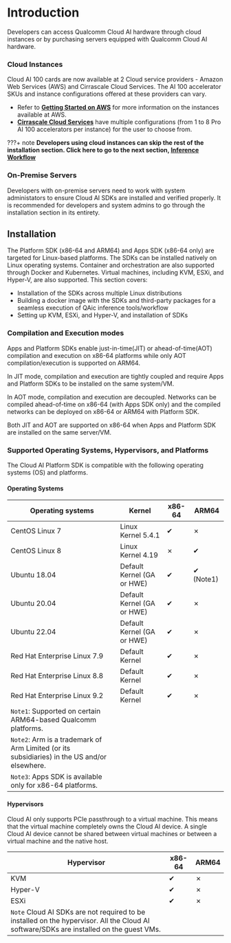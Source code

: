 # Introduction  
Developers can access Qualcomm Cloud AI hardware through cloud instances or by purchasing servers equipped with Qualcomm Cloud AI hardware. 

### Cloud Instances 
Cloud AI 100 cards are now available at 2 Cloud service providers - Amazon Web Services (AWS) and Cirrascale Cloud Services. The AI 100 accelerator SKUs and instance configurations offered at these providers can vary. 

- Refer to [**Getting Started on AWS**](AWS/aws.md) for more information on the instances available at AWS.
- [**Cirrascale Cloud Services**](https://cirrascale.com/solutions-qualcomm-cloud-ai100.php) have multiple configurations (from 1 to 8 Pro AI 100 accelerators per instance) for the user to choose from. 


???+ note 
      **Developers using cloud instances can skip the rest of the installation section. Click here to go to the next section, [Inference Workflow](../Inference-Workflow/index.md)**

### On-Premise Servers
Developers with on-premise servers need to work with system administators to ensure Cloud AI SDKs are installed and verified properly. It is recommended for developers and system admins to go through the installation section in its entirety. 

## Installation 

The Platform SDK (x86-64 and ARM64) and Apps SDK (x86-64 only) are targeted for Linux-based platforms. The SDKs can be installed natively on Linux operating systems. Container and orchestration are also supported through Docker and Kubernetes. Virtual machines, including KVM, ESXi, and Hyper-V, are also supported. This section covers:

  - Installation of the SDKs across multiple Linux distributions
  - Building a docker image with the SDKs and third-party packages for a seamless execution of QAic inference tools/workflow
  - Setting up KVM, ESXi, and Hyper-V, and installation of SDKs

### Compilation and Execution modes 
Apps and Platform SDKs enable just-in-time(JIT) or ahead-of-time(AOT) compilation and execution on x86-64 platforms while only AOT compilation/execution is supported on ARM64. 

In JIT mode, compilation and execution are tightly coupled and require Apps and Platform SDKs to be installed on the same system/VM.

In AOT mode, compilation and execution are decoupled. Networks can be compiled ahead-of-time on x86-64 (with Apps SDK only) and the compiled networks can be deployed  on x86-64 or ARM64 with Platform SDK.

Both JIT and AOT are supported on x86-64 when Apps and Platform SDK are installed on the same server/VM. 

### Supported Operating Systems, Hypervisors, and Platforms 
The Cloud AI Platform SDK is compatible with the following operating systems (OS) and platforms.

#### Operating Systems

| **Operating systems**        | **Kernel**                          | **x86-64** | **ARM64** |
| ---------------------------- | ----------------------------------- | ---------- | -------------------------- |
| CentOS Linux 7               | Linux Kernel 5.4.1                  | ✔          | ✗                          |
| CentOS Linux 8               | Linux Kernel 4.19                   | ✗          | ✔                          |
| Ubuntu 18.04                 | Default Kernel (GA or HWE)          | ✔          | ✔ (Note1)                  |
| Ubuntu 20.04                 | Default Kernel (GA or HWE)          | ✔          | ✗                          |
| Ubuntu 22.04                 | Default Kernel (GA or HWE)          | ✔          | ✗                          |
| Red Hat Enterprise Linux 7.9 | Default Kernel                      | ✔          | ✗                          |
| Red Hat Enterprise Linux 8.8 | Default Kernel                      | ✔          | ✗                          |
| Red Hat Enterprise Linux 9.2 | Default Kernel                      | ✔          | ✗                          |
| `Note1`: Supported on certain ARM64-based Qualcomm platforms. |
| `Note2`: Arm is a trademark of Arm Limited (or its subsidiaries) in the US and/or elsewhere. |
| `Note3`: Apps SDK is available only for x86-64 platforms. |

#### Hypervisors
Cloud AI only supports PCIe passthrough to a virtual machine. This means that the virtual machine completely owns the Cloud AI device. A single Cloud AI device cannot be shared between virtual machines or between a virtual machine and the native host. 

| **Hypervisor**                                                                                                                                           | **x86-64** | **ARM64** |
| -------------------------------------------------------------------------------------------------------------------------------------------------------- | ------- | ------- |
| KVM                                                                                                                                                      | ✔       | ✗       |
| Hyper-V                                                                                                                                                  | ✔       | ✗       |
| ESXi                                                                                                                                                     | ✔       | ✗       |
| `Note` Cloud AI SDKs are not required to be installed on the hypervisor. All the Cloud AI software/SDKs are installed on the guest VMs. |



